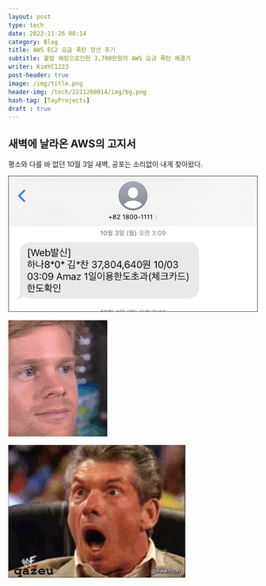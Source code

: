 ```yaml
---
layout: post
type: tech
date: 2022-11-26 00:14
category: Blog
title: AWS EC2 요금 폭탄 정산 후기
subtitle: 불법 해킹으로인한 3,700만원의 AWS 요금 폭탄 해결기
writer: KimYC1223
post-header: true
image: /img/title.png
header-img: /tech/2211260014/img/bg.png
hash-tag: [ToyProjects]
draft : true
---
```


## 새벽에 날라온 AWS의 고지서

평소와 다를 바 없던 10월 3일 새벽, 공포는 소리없이 내게 찾아왔다.

![AWS 3700만원 문자 메세지](./img/img_1.png)

![놀라는 짤방](./img/img_2.gif)

![놀라서 뒤집어지는 짤방](./img/img_3.gif)
